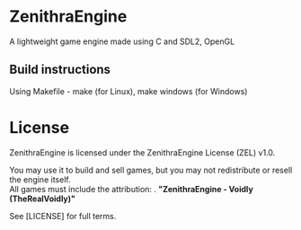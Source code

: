 # ZenithraEngine
A lightweight game engine made using C and SDL2, OpenGL

## Build instructions
Using Makefile - make (for Linux), make windows (for Windows)

# License
ZenithraEngine is licensed under the ZenithraEngine License (ZEL) v1.0.

You may use it to build and sell games, but you may not redistribute or resell the engine itself.  
All games must include the attribution: . 
**"ZenithraEngine - Voidly (TheRealVoidly)"**

See [LICENSE] for full terms.
